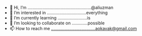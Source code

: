 - 👋 Hi, I’m ....................................................@aliuzman
- 👀 I’m interested in ................................everything
- 🌱 I’m currently learning ........................is
- 💞️ I’m looking to collaborate on .............possible
- 📫 How to reach me ....................................aokavak@gmail.com

<!---
aliuzman/aliuzman is a ✨ special ✨ repository because its `README.md` (this file) appears on your GitHub profile.
You can click the Preview link to take a look at your changes.
--->
